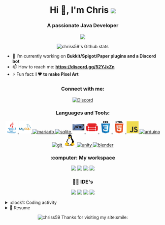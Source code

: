 <h1 align="center">Hi 👋, I'm Chris <img align="center" src="https://i.imgur.com/lPLDVJA.png"/></h1>
<h3 align="center">A passionate Java Developer</h3>
<p align="center">
<img align="center" src="https://readme-typing-svg.herokuapp.com/?center=true&vCenter=true&lines=3%2B+years+of+coding+experience;Always+learning+new+things"/>
</p>
<p align=center>
<img align="center" alt="chriss59's Github stats" src="https://github-readme-stats.vercel.app/api?username=chriss59&show_icons=true&count_private=true&theme=midnight-purple"/>
</p>

- 🔭 I’m currently working on **Bukkit/Spigot/Paper plugins and a Discord bot**
- 📫 How to reach me: **https://discord.gg/52YJxZn**
- ⚡ Fun fact: **I :heart: to make Pixel Art**
<h3 align="center">Connect with me:</h3>
<p align="center">
<a href="https://discord.gg/52YJxZn" target="blank"><img align="center" src="https://i.imgur.com/j3IISku.gif" alt="Discord" width="91" height="89" /></a>
</p>

<h3 align="center">Languages and Tools:</h3>
<p align="center"> <a href="https://www.java.com" target="_blank"> <img src="https://raw.githubusercontent.com/devicons/devicon/master/icons/java/java-original.svg" alt="java" width="40" height="40"/> </a> 
<a href="https://www.mysql.com/" target="_blank"> <img src="https://raw.githubusercontent.com/devicons/devicon/master/icons/mysql/mysql-original-wordmark.svg" alt="mysql" width="40" height="40"/> </a> 
<a href="https://mariadb.org/" target="_blank"> <img src="https://www.vectorlogo.zone/logos/mariadb/mariadb-icon.svg" alt="mariadb" width="40" height="40"/> </a> 
<a href="https://www.sqlite.org/" target="_blank"> <img src="https://www.vectorlogo.zone/logos/sqlite/sqlite-icon.svg" alt="sqlite" width="40" height="40"/> </a> 
<a href="https://www.php.net" target="_blank"> <img src="https://raw.githubusercontent.com/devicons/devicon/master/icons/php/php-original.svg" alt="php" width="40" height="40"/> </a> 
<a href="https://couchdb.apache.org/" target="_blank"> <img src="https://raw.githubusercontent.com/devicons/devicon/0d6c64dbbf311879f7d563bfc3ccf559f9ed111c/icons/couchdb/couchdb-original.svg" alt="couchdb" width="40" height="40"/> </a> 
<a href="https://www.w3schools.com/css/" target="_blank"> <img src="https://raw.githubusercontent.com/devicons/devicon/master/icons/css3/css3-original-wordmark.svg" alt="css3" width="40" height="40"/> </a> 
<a href="https://www.w3.org/html/" target="_blank"> <img src="https://raw.githubusercontent.com/devicons/devicon/master/icons/html5/html5-original-wordmark.svg" alt="html5" width="40" height="40"/> </a> 
<a href="https://developer.mozilla.org/en-US/docs/Web/JavaScript" target="_blank"> <img src="https://raw.githubusercontent.com/devicons/devicon/master/icons/javascript/javascript-original.svg" alt="javascript" width="40" height="40"/> </a> 
<a href="https://www.arduino.cc/" target="_blank"> <img src="https://cdn.worldvectorlogo.com/logos/arduino-1.svg" alt="arduino" width="40" height="40"/> </a> 
<a href="https://git-scm.com/" target="_blank"> <img src="https://www.vectorlogo.zone/logos/git-scm/git-scm-icon.svg" alt="git" width="40" height="40"/> </a> 
<a href="https://www.linux.org/" target="_blank"> <img src="https://raw.githubusercontent.com/devicons/devicon/master/icons/linux/linux-original.svg" alt="linux" width="40" height="40"/> </a> 
<a href="https://unity.com/" target="_blank"> <img src="https://www.vectorlogo.zone/logos/unity3d/unity3d-icon.svg" alt="unity" width="40" height="40"/> </a> 
<a href="https://www.blender.org/" target="_blank"> <img src="https://download.blender.org/branding/community/blender_community_badge_white.svg" alt="blender" width="40" height="40"/> </a> </p>

<h3 align="center">:computer: My workspace</h3>
<p align="center">
<img src="https://img.shields.io/badge/Windows-0078D6?style=for-the-badge&logo=windows&logoColor=white" />
<img src="https://img.shields.io/badge/NVIDIA-RTX 3070-76B900?style=for-the-badge&logo=nvidia&logoColor=white" />
<img src="https://img.shields.io/badge/AMD-FX 8370-ED1C24?style=for-the-badge&logo=amd&logoColor=white" />
<img src="https://camo.githubusercontent.com/c65b6027e093f1170019309c575123328cd6824d11aa154464aea649f4f71d6c/68747470733a2f2f696d672e736869656c64732e696f2f62616467652f52414d2d313647422d2532333030373143352e7376673f267374796c653d666f722d7468652d6261646765266c6f676f436f6c6f723d7768697465" />
</p>

<h3 align="center">👩‍💻 IDE's</h3>
<p align="center">
<img src="https://img.shields.io/badge/IntelliJIDEA-000000.svg?style=for-the-badge&logo=intellij-idea&logoColor=white" />
<img src="https://img.shields.io/badge/Eclipse-2C2255?style=for-the-badge&logo=eclipse&logoColor=white" />
<img src="https://img.shields.io/badge/sublime_text-%23575757.svg?&style=for-the-badge&logo=sublime-text&logoColor=important" />
<img src="https://img.shields.io/badge/Arduino_IDE-00979D?style=for-the-badge&logo=arduino&logoColor=white" />
</p>

<details>
  <summary>:clock1: Coding activity</summary>
<p align="center"><img src ="https://wakatime.com/share/@3177d171-a33a-475e-a3fc-d6c7676a6cb0/73a0f283-ef52-4726-8d4c-64b608b472ee.svg" width="75%" height="75%"></p>
<figure><embed src="https://wakatime.com/share/@3177d171-a33a-475e-a3fc-d6c7676a6cb0/73a0f283-ef52-4726-8d4c-64b608b472ee.svg"></embed></figure>
</details>


<details>
  <summary>📃 Resume</summary>


## Education

- 📖 **IT assistant**\
📆 2018 - 2021

</details>

<p align="center"> <img src="https://visitor-badge.glitch.me/badge?page_id=chriss59" alt="chriss59" /> Thanks for visiting my site:smile:
<!--
**chriss59/chriss59** is a ✨ _special_ ✨ repository because its `README.md` (this file) appears on your GitHub profile.

Here are some ideas to get you started:

- 🔭 I’m currently working on ...
- 🌱 I’m currently learning ...
- 👯 I’m looking to collaborate on ...
- 🤔 I’m looking for help with ...
- 💬 Ask me about ...
- 📫 How to reach me: ...
- 😄 Pronouns: ...
- ⚡ Fun fact: ...
-->
